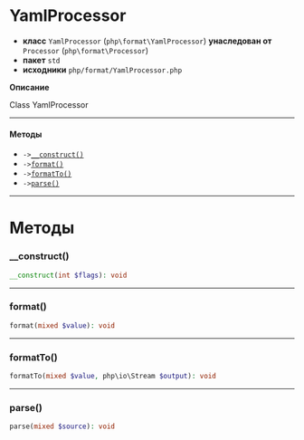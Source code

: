 # YamlProcessor

- **класс** `YamlProcessor` (`php\format\YamlProcessor`) **унаследован от** `Processor` (`php\format\Processor`)
- **пакет** `std`
- **исходники** `php/format/YamlProcessor.php`

**Описание**

Class YamlProcessor

---

#### Методы

- `->`[`__construct()`](#method-__construct)
- `->`[`format()`](#method-format)
- `->`[`formatTo()`](#method-formatto)
- `->`[`parse()`](#method-parse)

---
# Методы

<a name="method-__construct"></a>

### __construct()
```php
__construct(int $flags): void
```

---

<a name="method-format"></a>

### format()
```php
format(mixed $value): void
```

---

<a name="method-formatto"></a>

### formatTo()
```php
formatTo(mixed $value, php\io\Stream $output): void
```

---

<a name="method-parse"></a>

### parse()
```php
parse(mixed $source): void
```